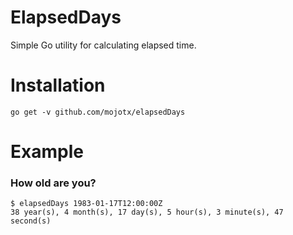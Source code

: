 # ElapsedDays

Simple Go utility for calculating elapsed time.

# Installation

```shell
go get -v github.com/mojotx/elapsedDays
```

# Example

### How old are you?

```shell
$ elapsedDays 1983-01-17T12:00:00Z
38 year(s), 4 month(s), 17 day(s), 5 hour(s), 3 minute(s), 47 second(s)
```


